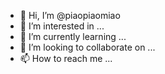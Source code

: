 - 👋 Hi, I’m @piaopiaomiao
- 👀 I’m interested in ...
- 🌱 I’m currently learning ...
- 💞️ I’m looking to collaborate on ...
- 📫 How to reach me ...

<!---
piaopiaomiao/piaopiaomiao is a ✨ special ✨ repository because its `README.md` (this file) appears on your GitHub profile.
You can click the Preview link to take a look at your changes.
--->
